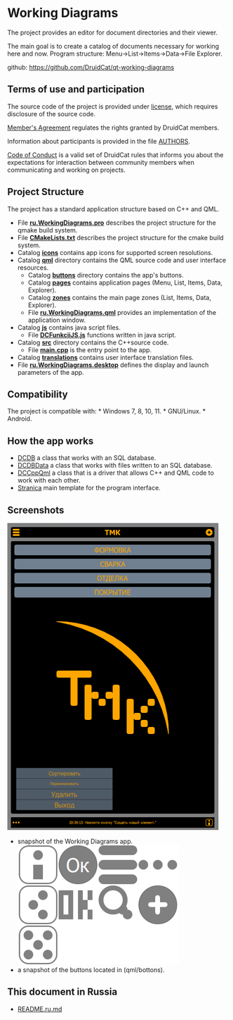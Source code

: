 ﻿# Working Diagrams

The project provides an editor for document directories and their viewer.

The main goal is to create a catalog of documents necessary for working here and now.
Program structure: Menu->List->Items->Data->File Explorer.

github:
https://github.com/DruidCat/qt-working-diagrams

## Terms of use and participation

The source code of the project is provided under [license](LICENSE.GPLv3.md),
which requires disclosure of the source code.

[Member's Agreement](CONTRIBUTING.md) regulates the rights granted by DruidCat members.

Information about participants is provided in the file [AUTHORS](AUTHORS.md).

[Code of Conduct](CODE_OF_CONDUCT.md) is a valid set of DruidCat rules that informs you about the
expectations for interaction between community members when communicating and working on projects.

## Project Structure

The project has a standard application structure based on C++ and QML.

* File **[ru.WorkingDiagrams.pro](ru.WorkingDiagrams.pro)**
        describes the project structure for the qmake build system.
* File **[CMakeLists.txt](CMakeLists.txt)**
        describes the project structure for the cmake build system.
* Catalog **[icons](icons)** contains app icons for supported screen resolutions.
* Catalog **[qml](qml)** directory contains the QML source code and user interface resources.
    * Catalog **[buttons](qml/buttons)** directory contains the app's buttons.
    * Catalog **[pages](qml/pages)** contains application pages (Menu, List, Items, Data, Explorer).
    * Catalog **[zones](qml/zones)** contains the main page zones (List, Items, Data, Explorer).
    * File **[ru.WorkingDiagrams.qml](qml/ru.WorkingDiagrams.qml)**
                provides an implementation of the application window.
* Catalog **[js](js)** contains java script files.
    * File **[DCFunkciiJS.js](js/DCFunkciiJS.js)**
                functions written in java script.
* Catalog **[src](src)** directory contains the C++source code.
    * File **[main.cpp](src/main.cpp)** is the entry point to the app.
* Catalog **[translations](translations)** contains user interface translation files.
* File **[ru.WorkingDiagrams.desktop](ru.WorkingDiagrams.desktop)**
        defines the display and launch parameters of the app.

## Compatibility

The project is compatible with:
    * Windows 7, 8, 10, 11.
    * GNU/Linux.
    * Android.

## How the app works

- [DCDB](src/dcdb.h) a class that works with an SQL database.
- [DCDBData](src/dcdbdata.h) a class that works with files written to an SQL database.
- [DCCppQml](src/cppqml.h) a class that is a driver that allows C++ and QML code to work with each other.
- [Stranica](qml/pages/Stranica.qml) main template for the program interface.

## Screenshots

![screenshots](screenshots/ru.WorkingDiagrams.png)
* snapshot of the Working Diagrams app.
![screenshots](screenshots/KnopkiQML.png)
* a snapshot of the buttons located in (qml/bottons).

## This document in Russia 

- [README.ru.md](README.ru.md)
